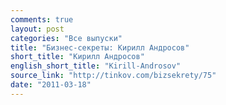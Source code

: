 ```yaml
---
comments: true
layout: post
categories: "Все выпуски"
title: "Бизнес-секреты: Кирилл Андросов"
short_title: "Кирилл Андросов"
english_short_title: "Kirill-Androsov"
source_link: "http://tinkov.com/bizsekrety/75"
date: "2011-03-18"
---
```


